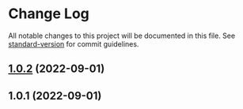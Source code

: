 # Change Log

All notable changes to this project will be documented in this file. See [standard-version](https://github.com/conventional-changelog/standard-version) for commit guidelines.

<a name="1.0.2"></a>
## [1.0.2](https://gitee.com/huzhongchun/api-generator/compare/v1.0.1...v1.0.2) (2022-09-01)



<a name="1.0.1"></a>
## 1.0.1 (2022-09-01)
